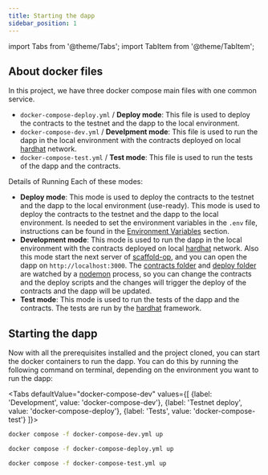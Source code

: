 ```yaml
---
title: Starting the dapp
sidebar_position: 1
---
```


import Tabs from '@theme/Tabs';
import TabItem from '@theme/TabItem';

## About docker files

In this project, we have three docker compose main files with one common service.

-   `docker-compose-deploy.yml` / **Deploy mode**: This file is used to deploy the contracts to the testnet and the dapp to the local environment.
-   `docker-compose-dev.yml` / **Develpment mode**: This file is used to run the dapp in the local environment with the contracts deployed on local [hardhat](https://hardhat.org/) network.
-   `docker-compose-test.yml` / **Test mode**: This file is used to run the tests of the dapp and the contracts.

Details of Running Each of these modes:

-   **Deploy mode**: This mode is used to deploy the contracts to the testnet and the dapp to the local environment (use-ready). This mode is used to deploy the contracts to the testnet and the dapp to the local environment. Is needed to set the environment variables in the `.env` file, instructions can be found in the [Environment Variables](./prerequisites#environment-variables) section.
-   **Development mode**: This mode is used to run the dapp in the local environment with the contracts deployed on local [hardhat](https://hardhat.org/) network. Also this mode start the next server of [scaffold-op](https://github.com/ethereum-optimism/scaffold-op), and you can open the dapp on `http://localhost:3000`. The [contracts folder](https://github.com/Hackathon-NearX-Airport-Coders/optimism/tree/main/smartcontracts/packages/hardhat/contracts) and [deploy folder](https://github.com/Hackathon-NearX-Airport-Coders/optimism/tree/main/smartcontracts/packages/hardhat/deploy) are watched by a [nodemon](https://nodemon.io/) process, so you can change the contracts and the deploy scripts and the changes will trigger the deploy of the contracts and the dapp will be updated.
-   **Test mode**: This mode is used to run the tests of the dapp and the contracts. The tests are run by the [hardhat](https://hardhat.org/) framework.

## Starting the dapp

Now with all the prerequisites installed and the project cloned, you can start the docker containers to run the dapp. You can do this by running the following command on terminal, depending on the environment you want to run the dapp:

<Tabs defaultValue="docker-compose-dev" values={[
{label: 'Development', value: 'docker-compose-dev'},
{label: 'Testnet deploy', value: 'docker-compose-deploy'},
{label: 'Tests', value: 'docker-compose-test'}
]}>

<TabItem value="docker-compose-dev">

```bash
docker compose -f docker-compose-dev.yml up
```

</TabItem>

<TabItem value="docker-compose-deploy">

```bash
docker compose -f docker-compose-deploy.yml up
```

</TabItem>

<TabItem value="docker-compose-test">

```bash
docker compose -f docker-compose-test.yml up
```

</TabItem>
</Tabs>

